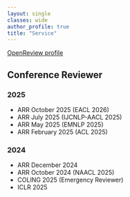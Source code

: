 ```yaml
---
layout: single
classes: wide
author_profile: true
title: "Service"
---
```


[OpenReview profile](https://openreview.net/profile?id=~Qianli_Wang1)  


## Conference Reviewer
### 2025
- ARR October 2025 (EACL 2026)
- ARR July 2025 (IJCNLP-AACL 2025)
- ARR May 2025 (EMNLP 2025)
- ARR February 2025 (ACL 2025)

### 2024
- ARR December 2024
- ARR October 2024 (NAACL 2025)
- COLING 2025 (Emergency Reviewer)
- ICLR 2025
